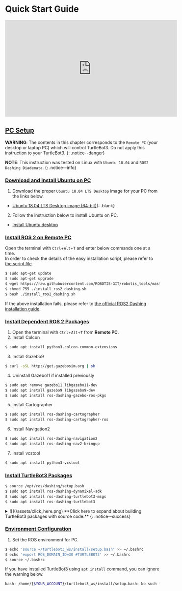 # Quick Start Guide

<iframe width="560" height="315" src="https://www.youtube.com/embed/8w3xhG1GPdo" frameborder="0" allow="accelerometer; autoplay; clipboard-write; encrypted-media; gyroscope; picture-in-picture" allowfullscreen></iframe>

## [PC Setup](#pc-setup)

**WARNING**: The contents in this chapter corresponds to the `Remote PC` (your desktop or laptop PC) which will control TurtleBot3. Do not apply this instruction to your TurtleBot3.
{: .notice--danger}

**NOTE**: This instruction was tested on Linux with `Ubuntu 18.04` and `ROS2 Dashing Diademata`.
{: .notice--info}

### [Download and Install Ubuntu on PC](#download-and-install-ubuntu-on-pc)

1. Download the proper `Ubuntu 18.04 LTS Desktop` image for your PC from the links below.
  - [Ubuntu 18.04 LTS Desktop image (64-bit)](http://releases.ubuntu.com/18.04/ubuntu-18.04.5-desktop-amd64.iso){: .blank}

2. Follow the instruction below to install Ubuntu on PC.
  - [Install Ubuntu desktop](https://ubuntu.com/tutorials/install-ubuntu-desktop#1-overview)


### [Install ROS 2 on Remote PC](#install-ros-2-on-remote-pc)

Open the terminal with `Ctrl`+`Alt`+`T` and enter below commands one at a time.  
In order to check the details of the easy installation script, please refer to [the script file](https://raw.githubusercontent.com/ROBOTIS-GIT/robotis_tools/master/install_ros2_dashing.sh).  
```bash
$ sudo apt-get update
$ sudo apt-get upgrade
$ wget https://raw.githubusercontent.com/ROBOTIS-GIT/robotis_tools/master/install_ros2_dashing.sh
$ chmod 755 ./install_ros2_dashing.sh
$ bash ./install_ros2_dashing.sh
```

If the above installation fails, please refer to [the official ROS2 Dashing installation guide](https://index.ros.org/doc/ros2/Installation/Dashing/Linux-Install-Debians/).


### [Install Dependent ROS 2 Packages](#install-dependent-ros-2-packages)

1. Open the terminal with `Ctrl`+`Alt`+`T` from **Remote PC**.
2. Install Colcon
  ```bash
$ sudo apt install python3-colcon-common-extensions
  ```
3. Install Gazebo9
  ```bash
$ curl -sSL http://get.gazebosim.org | sh
  ```

4. Uninstall Gazebo11 if installed previously
  ```bash
$ sudo apt remove gazebo11 libgazebo11-dev
$ sudo apt install gazebo9 libgazebo9-dev
$ sudo apt install ros-dashing-gazebo-ros-pkgs
  ```
5. Install Cartographer
  ```bash
$ sudo apt install ros-dashing-cartographer
$ sudo apt install ros-dashing-cartographer-ros
  ```
6. Install Navigation2
  ```bash
$ sudo apt install ros-dashing-navigation2
$ sudo apt install ros-dashing-nav2-bringup
  ```
7. Install vcstool
  ```bash
$ sudo apt install python3-vcstool
  ```

### [Install TurtleBot3 Packages](#install-turtlebot3-packages)

```bash
$ source /opt/ros/dashing/setup.bash
$ sudo apt install ros-dashing-dynamixel-sdk
$ sudo apt install ros-dashing-turtlebot3-msgs
$ sudo apt install ros-dashing-turtlebot3
```

<details>
<summary id="summary_for_foreins" style="outline: inherit;">
![](/assets/click_here.png) **Click here to expand about building TurtleBot3 packages with source code.**
{: .notice--success}
</summary>
In case you need to build the TurtleBot3 packages with source code, please use the commands below.  
Building the source code provides most up to date contents which may have resolved known issues.  
Make sure to remove the binary packages to avoid redundancy.  
```bash
$ sudo apt remove ros-dashing-turtlebot3-msgs
$ sudo apt remove ros-dashing-turtlebot3
$ mkdir -p ~/turtlebot3_ws/src
$ cd ~/turtlebot3_ws/src/
$ git clone -b dashing-devel https://github.com/ROBOTIS-GIT/turtlebot3_msgs.git
$ git clone -b dashing-devel https://github.com/ROBOTIS-GIT/turtlebot3.git
$ colcon build --symlink-install
$ source ~/.bashrc
```
</details>

### [Environment Configuration](#environment-configuration)

1. Set the ROS environment for PC.
  ```bash
$ echo 'source ~/turtlebot3_ws/install/setup.bash' >> ~/.bashrc
$ echo 'export ROS_DOMAIN_ID=30 #TURTLEBOT3' >> ~/.bashrc
$ source ~/.bashrc
  ```

If you have installed TurtleBot3 using `apt install` command, you can ignore the warning below.  
```bash
bash: /home/{$YOUR_ACCOUNT}/turtlebot3_ws/install/setup.bash: No such file or directory
```
